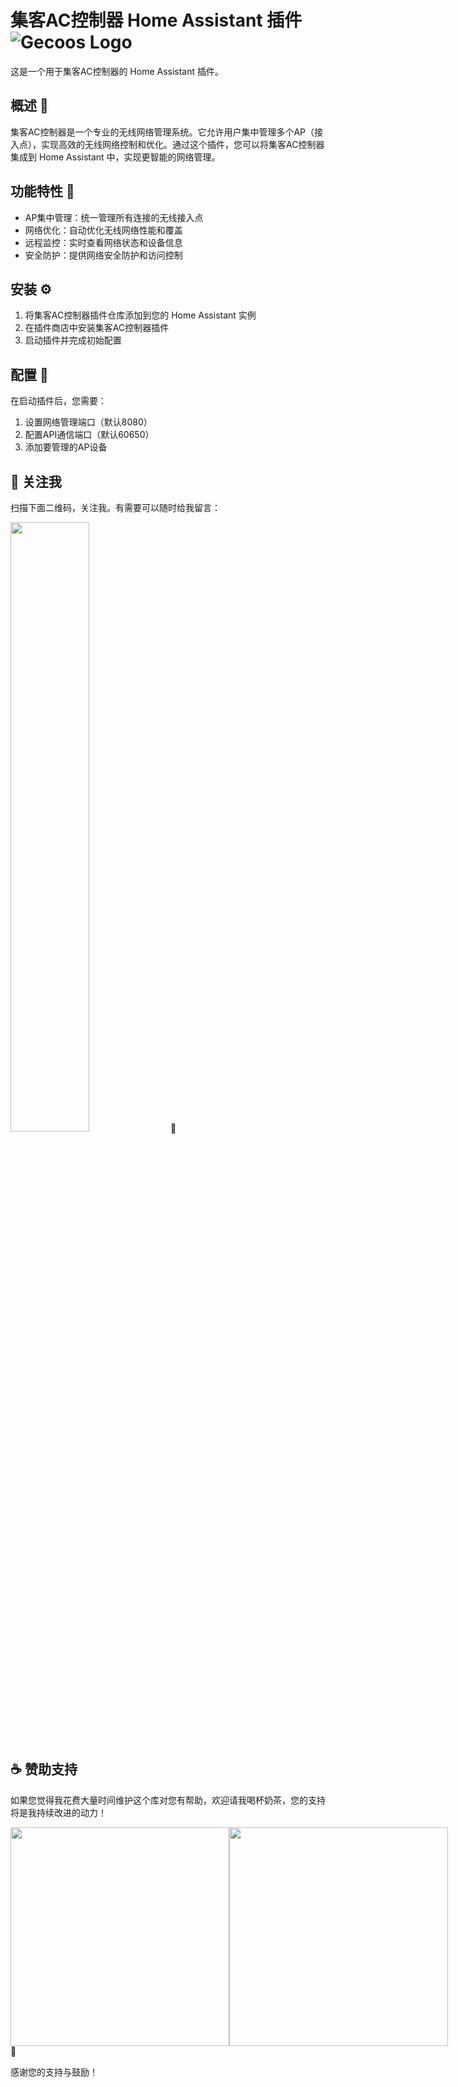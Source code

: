 # 集客AC控制器 Home Assistant 插件 ![Gecoos Logo](http://www.cnrouter.com/s/assets/images/resources/logo-1.png)

这是一个用于集客AC控制器的 Home Assistant 插件。

## 概述 📖

集客AC控制器是一个专业的无线网络管理系统。它允许用户集中管理多个AP（接入点），实现高效的无线网络控制和优化。通过这个插件，您可以将集客AC控制器集成到 Home Assistant 中，实现更智能的网络管理。

## 功能特性 🚀

- AP集中管理：统一管理所有连接的无线接入点
- 网络优化：自动优化无线网络性能和覆盖
- 远程监控：实时查看网络状态和设备信息
- 安全防护：提供网络安全防护和访问控制

## 安装 ⚙️

1. 将集客AC控制器插件仓库添加到您的 Home Assistant 实例
2. 在插件商店中安装集客AC控制器插件
3. 启动插件并完成初始配置

## 配置 🔧

在启动插件后，您需要：
1. 设置网络管理端口（默认8080）
2. 配置API通信端口（默认60650）
3. 添加要管理的AP设备

## 📱 关注我

扫描下面二维码，关注我。有需要可以随时给我留言：

<img src="https://gitee.com/desmond_GT/hassio-addons/raw/main/WeChat_QRCode.png" width="50%" /> 📲

## ☕ 赞助支持

如果您觉得我花费大量时间维护这个库对您有帮助，欢迎请我喝杯奶茶，您的支持将是我持续改进的动力！

<div style="display: flex; justify-content: space-between;">
  <img src="https://gitee.com/desmond_GT/hassio-addons/raw/main/1_readme/Ali_Pay.jpg" height="350px" />
  <img src="https://gitee.com/desmond_GT/hassio-addons/raw/main/1_readme/WeChat_Pay.jpg" height="350px" />
</div> 💖

感谢您的支持与鼓励！